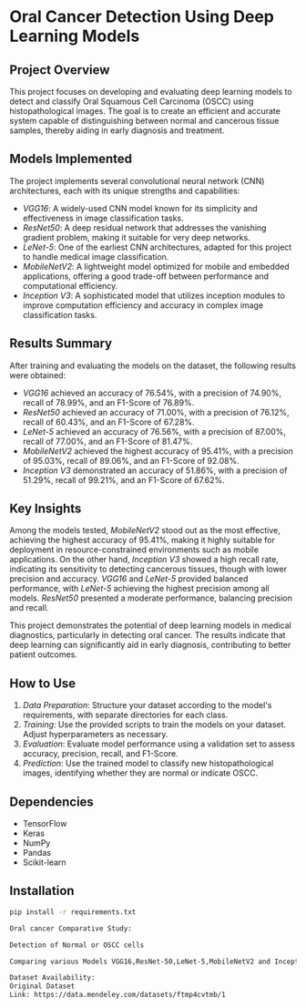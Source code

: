 # Oral Cancer Detection Using Deep Learning Models

## Project Overview
This project focuses on developing and evaluating deep learning models to detect and classify Oral Squamous Cell Carcinoma (OSCC) using histopathological images. The goal is to create an efficient and accurate system capable of distinguishing between normal and cancerous tissue samples, thereby aiding in early diagnosis and treatment.

## Models Implemented
The project implements several convolutional neural network (CNN) architectures, each with its unique strengths and capabilities:

- *VGG16*: A widely-used CNN model known for its simplicity and effectiveness in image classification tasks.
- *ResNet50*: A deep residual network that addresses the vanishing gradient problem, making it suitable for very deep networks.
- *LeNet-5*: One of the earliest CNN architectures, adapted for this project to handle medical image classification.
- *MobileNetV2*: A lightweight model optimized for mobile and embedded applications, offering a good trade-off between performance and computational efficiency.
- *Inception V3*: A sophisticated model that utilizes inception modules to improve computation efficiency and accuracy in complex image classification tasks.

## Results Summary
After training and evaluating the models on the dataset, the following results were obtained:

- *VGG16* achieved an accuracy of 76.54%, with a precision of 74.90%, recall of 78.99%, and an F1-Score of 76.89%.
- *ResNet50* achieved an accuracy of 71.00%, with a precision of 76.12%, recall of 60.43%, and an F1-Score of 67.28%.
- *LeNet-5* achieved an accuracy of 76.56%, with a precision of 87.00%, recall of 77.00%, and an F1-Score of 81.47%.
- *MobileNetV2* achieved the highest accuracy of 95.41%, with a precision of 95.03%, recall of 89.06%, and an F1-Score of 92.08%.
- *Inception V3* demonstrated an accuracy of 51.86%, with a precision of 51.29%, recall of 99.21%, and an F1-Score of 67.62%.

## Key Insights
Among the models tested, *MobileNetV2* stood out as the most effective, achieving the highest accuracy of 95.41%, making it highly suitable for deployment in resource-constrained environments such as mobile applications. On the other hand, *Inception V3* showed a high recall rate, indicating its sensitivity to detecting cancerous tissues, though with lower precision and accuracy. *VGG16* and *LeNet-5* provided balanced performance, with *LeNet-5* achieving the highest precision among all models. *ResNet50* presented a moderate performance, balancing precision and recall.

This project demonstrates the potential of deep learning models in medical diagnostics, particularly in detecting oral cancer. The results indicate that deep learning can significantly aid in early diagnosis, contributing to better patient outcomes.

## How to Use
1. *Data Preparation*: Structure your dataset according to the model's requirements, with separate directories for each class.
2. *Training*: Use the provided scripts to train the models on your dataset. Adjust hyperparameters as necessary.
3. *Evaluation*: Evaluate model performance using a validation set to assess accuracy, precision, recall, and F1-Score.
4. *Prediction*: Use the trained model to classify new histopathological images, identifying whether they are normal or indicate OSCC.

## Dependencies
- TensorFlow
- Keras
- NumPy
- Pandas
- Scikit-learn

## Installation
```bash
pip install -r requirements.txt

Oral cancer Comparative Study:	

Detection of Normal or OSCC cells 

Comparing various Models VGG16,ResNet-50,LeNet-5,MobileNetV2 and Inception V3.

Dataset Availability:
Original Dataset
Link: https://data.mendeley.com/datasets/ftmp4cvtmb/1
